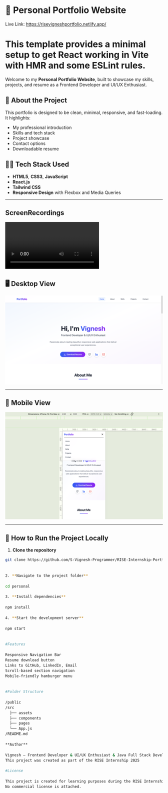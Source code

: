 # 💼 Personal Portfolio Website


Live Link: https://risevigneshportfolio.netlify.app/

This template provides a minimal setup to get React working in Vite with HMR and some ESLint rules.
=======
Welcome to my **Personal Portfolio Website**, built to showcase my skills, projects, and resume as a Frontend Developer and UI/UX Enthusiast.


## 🌟 About the Project

This portfolio is designed to be clean, minimal, responsive, and fast-loading. It highlights:
- My professional introduction
- Skills and tech stack
- Project showcase
- Contact options
- Downloadable resume

## 🧑‍💻 Tech Stack Used

- **HTML5**, **CSS3**, **JavaScript**
- **React.js**
- **Tailwind CSS**
- **Responsive Design** with Flexbox and Media Queries

---

## ScreenRecordings
![Recordings](./src/screenRecording-Rise-Intern/rise-intern-screen.mp4)

## 🖥️ Desktop View

![Desktop View](./src/screenshots/desktop-view.png)

---

## 📱 Mobile View

![Mobile View](./src/screenshots/mobile-view.png)

---

## 🚀 How to Run the Project Locally

1. **Clone the repository**  
```bash
git clone https://github.com/S-Vignesh-Programmer/RISE-Internship-Portfolio.git


2. **Navigate to the project folder**

cd personal

3. **Install dependencies**

npm install

4. **Start the development server**

npm start


#Features

Responsive Navigation Bar
Resume download button
Links to GitHub, LinkedIn, Email
Scroll-based section navigation
Mobile-friendly hamburger menu


#Folder Structure

/public
/src
  ├── assets
  ├── components
  ├── pages
  └── App.js
/README.md

**Author**

Vignesh – Frontend Developer & UI/UX Enthusiast & Java Full Stack Developer
This project was created as part of the RISE Internship 2025

#License

This project is created for learning purposes during the RISE Internship 2025.
No commercial license is attached. 


